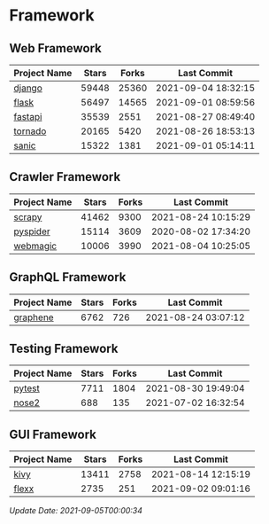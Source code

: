 # Framework

## Web Framework
| Project Name | Stars | Forks | Last Commit |
| ------------ | ----- | ----- | ----------- |
| [django](https://github.com/django/django) | 59448 | 25360 | 2021-09-04 18:32:15 |
| [flask](https://github.com/pallets/flask) | 56497 | 14565 | 2021-09-01 08:59:56 |
| [fastapi](https://github.com/tiangolo/fastapi) | 35539 | 2551 | 2021-08-27 08:49:40 |
| [tornado](https://github.com/tornadoweb/tornado) | 20165 | 5420 | 2021-08-26 18:53:13 |
| [sanic](https://github.com/sanic-org/sanic) | 15322 | 1381 | 2021-09-01 05:14:11 |

## Crawler Framework
| Project Name | Stars | Forks | Last Commit |
| ------------ | ----- | ----- | ----------- |
| [scrapy](https://github.com/scrapy/scrapy) | 41462 | 9300 | 2021-08-24 10:15:29 |
| [pyspider](https://github.com/binux/pyspider) | 15114 | 3609 | 2020-08-02 17:34:20 |
| [webmagic](https://github.com/code4craft/webmagic) | 10006 | 3990 | 2021-08-04 10:25:05 |

## GraphQL Framework
| Project Name | Stars | Forks | Last Commit |
| ------------ | ----- | ----- | ----------- |
| [graphene](https://github.com/graphql-python/graphene) | 6762 | 726 | 2021-08-24 03:07:12 |

## Testing Framework
| Project Name | Stars | Forks | Last Commit |
| ------------ | ----- | ----- | ----------- |
| [pytest](https://github.com/pytest-dev/pytest) | 7711 | 1804 | 2021-08-30 19:49:04 |
| [nose2](https://github.com/nose-devs/nose2) | 688 | 135 | 2021-07-02 16:32:54 |

## GUI Framework
| Project Name | Stars | Forks | Last Commit |
| ------------ | ----- | ----- | ----------- |
| [kivy](https://github.com/kivy/kivy) | 13411 | 2758 | 2021-08-14 12:15:19 |
| [flexx](https://github.com/flexxui/flexx) | 2735 | 251 | 2021-09-02 09:01:16 |

*Update Date: 2021-09-05T00:00:34*